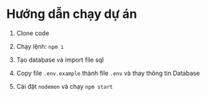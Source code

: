 # Hướng dẫn chạy dự án

1. Clone code

2. Chạy lệnh: `npm i`

3. Tạo database và import file sql

4. Copy file `.env.example` thành file `.env` và thay thông tin Database

5. Cài đặt `nodemon` và chạy `npm start`
